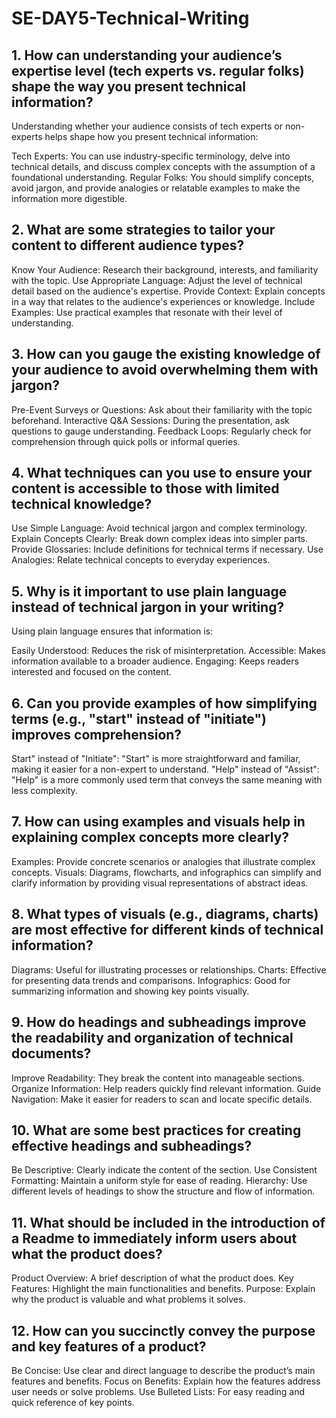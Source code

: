 # SE-DAY5-Technical-Writing
## 1. How can understanding your audience’s expertise level (tech experts vs. regular folks) shape the way you present technical information?
Understanding whether your audience consists of tech experts or non-experts helps shape how you present technical information:

Tech Experts: You can use industry-specific terminology, delve into technical details, and discuss complex concepts with the assumption of a foundational understanding.
Regular Folks: You should simplify concepts, avoid jargon, and provide analogies or relatable examples to make the information more digestible.
## 2. What are some strategies to tailor your content to different audience types?
Know Your Audience: Research their background, interests, and familiarity with the topic.
Use Appropriate Language: Adjust the level of technical detail based on the audience's expertise.
Provide Context: Explain concepts in a way that relates to the audience's experiences or knowledge.
Include Examples: Use practical examples that resonate with their level of understanding.
## 3. How can you gauge the existing knowledge of your audience to avoid overwhelming them with jargon?
Pre-Event Surveys or Questions: Ask about their familiarity with the topic beforehand.
Interactive Q&A Sessions: During the presentation, ask questions to gauge understanding.
Feedback Loops: Regularly check for comprehension through quick polls or informal queries.
## 4. What techniques can you use to ensure your content is accessible to those with limited technical knowledge?
Use Simple Language: Avoid technical jargon and complex terminology.
Explain Concepts Clearly: Break down complex ideas into simpler parts.
Provide Glossaries: Include definitions for technical terms if necessary.
Use Analogies: Relate technical concepts to everyday experiences.
## 5. Why is it important to use plain language instead of technical jargon in your writing?
Using plain language ensures that information is:

Easily Understood: Reduces the risk of misinterpretation.
Accessible: Makes information available to a broader audience.
Engaging: Keeps readers interested and focused on the content.
## 6. Can you provide examples of how simplifying terms (e.g., "start" instead of "initiate") improves comprehension?
Start" instead of "Initiate": "Start" is more straightforward and familiar, making it easier for a non-expert to understand.
"Help" instead of "Assist": "Help" is a more commonly used term that conveys the same meaning with less complexity.
## 7. How can using examples and visuals help in explaining complex concepts more clearly?
Examples: Provide concrete scenarios or analogies that illustrate complex concepts.
Visuals: Diagrams, flowcharts, and infographics can simplify and clarify information by providing visual representations of abstract ideas.
## 8. What types of visuals (e.g., diagrams, charts) are most effective for different kinds of technical information?
Diagrams: Useful for illustrating processes or relationships.
Charts: Effective for presenting data trends and comparisons.
Infographics: Good for summarizing information and showing key points visually.
## 9. How do headings and subheadings improve the readability and organization of technical documents?
Improve Readability: They break the content into manageable sections.
Organize Information: Help readers quickly find relevant information.
Guide Navigation: Make it easier for readers to scan and locate specific details.
## 10. What are some best practices for creating effective headings and subheadings?
Be Descriptive: Clearly indicate the content of the section.
Use Consistent Formatting: Maintain a uniform style for ease of reading.
Hierarchy: Use different levels of headings to show the structure and flow of information.
## 11. What should be included in the introduction of a Readme to immediately inform users about what the product does?
Product Overview: A brief description of what the product does.
Key Features: Highlight the main functionalities and benefits.
Purpose: Explain why the product is valuable and what problems it solves.
## 12. How can you succinctly convey the purpose and key features of a product?
Be Concise: Use clear and direct language to describe the product’s main features and benefits.
Focus on Benefits: Explain how the features address user needs or solve problems.
Use Bulleted Lists: For easy reading and quick reference of key points.
